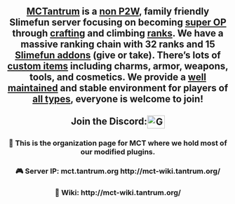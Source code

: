 <h2 align="center"><a href="https://reasonfounddecoy.gitbook.io/mctantrum-wiki/">MCTantrum</a> is a <a href="https://mctantrum.craftingstore.net/">non P2W</a>, family friendly Slimefun server focusing on becoming <a href="https://reasonfounddecoy.gitbook.io/mctantrum-wiki/general/server-resource-pack/calamity/fusion-catalysts#example-of-an-epic-sword-made-by-azgodeth">super OP</a> through <a href="https://reasonfounddecoy.gitbook.io/mctantrum-wiki/general/custom-crafting">crafting</a> and climbing <a href="https://reasonfounddecoy.gitbook.io/mctantrum-wiki/ranks/ranks">ranks</a>. We have a massive ranking chain with 32 ranks and 15 <a href="https://reasonfounddecoy.gitbook.io/mctantrum-wiki/slimefun/addons">Slimefun addons</a> (give or take). There’s lots of <a href="https://reasonfounddecoy.gitbook.io/mctantrum-wiki/general/server-resource-pack">custom items</a> including charms, armor, weapons, tools, and cosmetics. We provide a <a href="https://reasonfounddecoy.gitbook.io/mctantrum-wiki/general/rules">well maintained</a> and stable environment for players of <a href="https://reasonfounddecoy.gitbook.io/mctantrum-wiki/things-to-do/dungeons">all types</a>, everyone is welcome to join!<br><br>
  Join the Discord:<a href="https://discord.gg/GE8ngvwU6p" target="blank"><img align="center" src="https://raw.githubusercontent.com/rahuldkjain/github-profile-readme-generator/master/src/images/icons/Social/discord.svg" alt="GE8ngvwU6p" height="30" width="40" /></a></h2>
<h3 align="center">🍿 This is the organization page for MCT where we hold most of our modified plugins. </h3>
<h3 align="center">🎮 Server IP: mct.tantrum.org  http://mct-wiki.tantrum.org/</h3>
<h3 align="center">📖 Wiki: http://mct-wiki.tantrum.org/</h3>

<h3 align="center"<img src="https://komarev.com/ghpvc/?username=mctantrum&label=Profile%20views&color=0e75b6&style=flat" alt="mctantrum" /></h3>
<!--

**Here are some ideas to get you started:**

🙋‍♀️ A short introduction - what is your organization all about?
🌈 Contribution guidelines - how can the community get involved?
👩‍💻 Useful resources - where can the community find your docs? Is there anything else the community should know?
🍿 Fun facts - what does your team eat for breakfast?
🧙 Remember, you can do mighty things with the power of [Markdown](https://docs.github.com/github/writing-on-github/getting-started-with-writing-and-formatting-on-github/basic-writing-and-formatting-syntax)
-->
